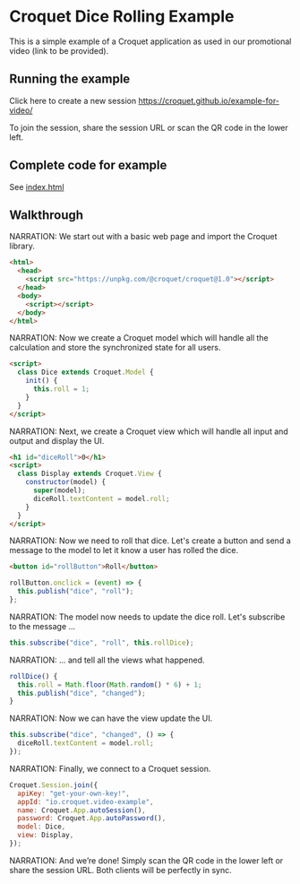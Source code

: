 # Croquet Dice Rolling Example

This is a simple example of a Croquet application as used in our promotional video (link to be provided).

## Running the example

Click here to create a new session
https://croquet.github.io/example-for-video/

To join the session, share the session URL or scan the QR code in the lower left.

## Complete code for example

See [index.html](index.html)

## Walkthrough

NARRATION: We start out with a basic web page and import the Croquet library.

```html
<html>
  <head>
    <script src="https://unpkg.com/@croquet/croquet@1.0"></script>
  </head>
  <body>
    <script></script>
  </body>
</html>
```

NARRATION: Now we create a Croquet model which will handle all the calculation and store the synchronized state for all users.

```html
<script>
  class Dice extends Croquet.Model {
    init() {
      this.roll = 1;
    }
  }
</script>
```

NARRATION: Next, we create a Croquet view which will handle all input and output and display the UI.

```html
<h1 id="diceRoll">0</h1>
<script>
  class Display extends Croquet.View {
    constructor(model) {
      super(model);
      diceRoll.textContent = model.roll;
    }
  }
</script>
```

NARRATION: Now we need to roll that dice. Let's create a button and send a message to the model to let it know a user has rolled the dice.

```html
<button id="rollButton">Roll</button>
```

```js
rollButton.onclick = (event) => {
  this.publish("dice", "roll");
};
```

NARRATION: The model now needs to update the dice roll. Let's subscribe to the message ...

```js
this.subscribe("dice", "roll", this.rollDice);
```

NARRATION: ... and tell all the views what happened.

```js
rollDice() {
  this.roll = Math.floor(Math.random() * 6) + 1;
  this.publish("dice", "changed");
}
```

NARRATION: Now we can have the view update the UI.

```js
this.subscribe("dice", "changed", () => {
  diceRoll.textContent = model.roll;
});
```

NARRATION: Finally, we connect to a Croquet session.

```js
Croquet.Session.join({
  apiKey: "get-your-own-key!",
  appId: "io.croquet.video-example",
  name: Croquet.App.autoSession(),
  password: Croquet.App.autoPassword(),
  model: Dice,
  view: Display,
});
```

NARRATION: And we’re done! Simply scan the QR code in the lower left or share the session URL. Both clients will be perfectly in sync.

